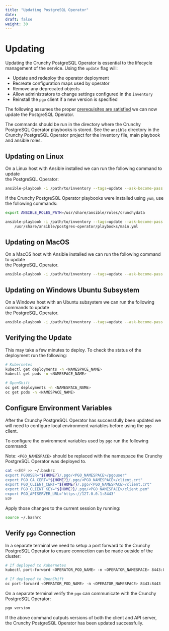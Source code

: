 ```yaml
---
title: "Updating PostgreSQL Operator"
date:
draft: false
weight: 30
---
```


# Updating

Updating the Crunchy PostgreSQL Operator is essential to the lifecycle management 
of the service.  Using the `update` flag will:

* Update and redeploy the operator deployment
* Recreate configuration maps used by operator
* Remove any deprecated objects
* Allow administrators to change settings configured in the `inventory`
* Reinstall the `pgo` client if a new version is specified

The following assumes the proper [prerequisites are satisfied](/installation/install-with-ansible/prerequisites/)
we can now update the PostgreSQL Operator.

The commands should be run in the directory where the Crunchy PostgreSQL Operator 
playbooks is stored.  See the `ansible` directory in the Crunchy PostgreSQL Operator 
project for the inventory file, main playbook and ansible roles.

## Updating on Linux

On a Linux host with Ansible installed we can run the following command to update  
the PostgreSQL Operator:

```bash
ansible-playbook -i /path/to/inventory --tags=update --ask-become-pass main.yml
```

If the Crunchy PostgreSQL Operator playbooks were installed using `yum`, use the
following commands:

```bash
export ANSIBLE_ROLES_PATH=/usr/share/ansible/roles/crunchydata

ansible-playbook -i /path/to/inventory --tags=update --ask-become-pass \
    /usr/share/ansible/postgres-operator/playbooks/main.yml
```

## Updating on MacOS

On a MacOS host with Ansible installed we can run the following command to update  
the PostgreSQL Operator.

```bash
ansible-playbook -i /path/to/inventory --tags=update --ask-become-pass main.yml
```

## Updating on Windows Ubuntu Subsystem

On a Windows host with an Ubuntu subsystem we can run the following commands to update  
the PostgreSQL Operator.

```bash
ansible-playbook -i /path/to/inventory --tags=update --ask-become-pass main.yml
```

## Verifying the Update

This may take a few minutes to deploy.  To check the status of the deployment run 
the following:

```bash
# Kubernetes
kubectl get deployments -n <NAMESPACE_NAME>
kubectl get pods -n <NAMESPACE_NAME>

# OpenShift
oc get deployments -n <NAMESPACE_NAME>
oc get pods -n <NAMESPACE_NAME>
```

## Configure Environment Variables

After the Crunchy PostgreSQL Operator has successfully been updated we will need 
to configure local environment variables before using the `pgo` client.

To configure the environment variables used by `pgo` run the following command:

Note: `<PGO_NAMESPACE>` should be replaced with the namespace the Crunchy PostgreSQL
Operator was deployed to.

```bash
cat <<EOF >> ~/.bashrc
export PGOUSER="${HOME?}/.pgo/<PGO_NAMESPACE>/pgouser"
export PGO_CA_CERT="${HOME?}/.pgo/<PGO_NAMESPACE>/client.crt"
export PGO_CLIENT_CERT="${HOME?}/.pgo/<PGO_NAMESPACE>/client.crt"
export PGO_CLIENT_KEY="${HOME?}/.pgo/<PGO_NAMESPACE>/client.pem"
export PGO_APISERVER_URL='https://127.0.0.1:8443'
EOF
```

Apply those changes to the current session by running:

```bash
source ~/.bashrc
```

## Verify `pgo` Connection

In a separate terminal we need to setup a port forward to the Crunchy PostgreSQL 
Operator to ensure connection can be made outside of the cluster:

```bash
# If deployed to Kubernetes
kubectl port-forward <OPERATOR_POD_NAME> -n <OPERATOR_NAMESPACE> 8443:8443

# If deployed to OpenShift
oc port-forward <OPERATOR_POD_NAME> -n <OPERATOR_NAMESPACE> 8443:8443
```

On a separate terminal verify the `pgo` can communicate with the Crunchy PostgreSQL 
Operator:

```bash
pgo version
```

If the above command outputs versions of both the client and API server, the Crunchy 
PostgreSQL Operator has been updated successfully.
